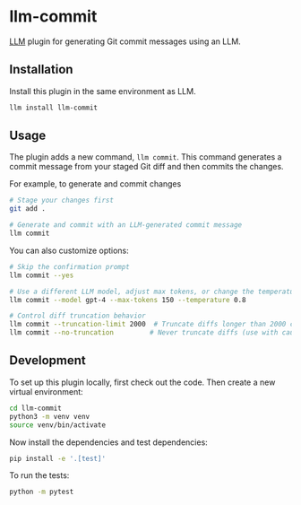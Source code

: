 # llm-commit

[LLM](https://llm.datasette.io/) plugin for generating Git commit messages using an LLM.

## Installation

Install this plugin in the same environment as LLM.

```bash
llm install llm-commit
```

## Usage

The plugin adds a new command, `llm commit`. This command generates a commit message from your staged Git diff and then commits the changes.

For example, to generate and commit changes

```bash
# Stage your changes first
git add .

# Generate and commit with an LLM-generated commit message
llm commit
```

You can also customize options:

```bash
# Skip the confirmation prompt
llm commit --yes

# Use a different LLM model, adjust max tokens, or change the temperature
llm commit --model gpt-4 --max-tokens 150 --temperature 0.8

# Control diff truncation behavior
llm commit --truncation-limit 2000  # Truncate diffs longer than 2000 characters
llm commit --no-truncation         # Never truncate diffs (use with caution on large changes)
```

## Development

To set up this plugin locally, first check out the code. Then create a new virtual environment:

```bash
cd llm-commit
python3 -m venv venv
source venv/bin/activate
```

Now install the dependencies and test dependencies:

```bash
pip install -e '.[test]'
```

To run the tests:

```bash
python -m pytest
```
